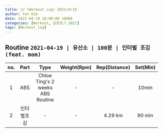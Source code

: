 ```yaml
---
title: 🏋️‍♂️ [Workout Log] 2021/4/19
author: Yon Kim
date: 2021-04-19 10:00:00 +0900
categories: [Workout, 운동로그_2021]
tags: [Workout_log]
---
```


## Routine `2021-04-19 | 유산소 | 100분 | 인터벌 조깅(feat. mom)` ##

|no.|Part|Type|Weight(Rpm)|Rep(Distance)|Set(Min)|
|:---:|:---:|:---:|:---:|:---:|:---:|
|1|ABS|Chloe Ting's 2 weeks ABS Routine|-|-|10min|
|2|인터벌조깅|-|-|4.29 km|90 min|

